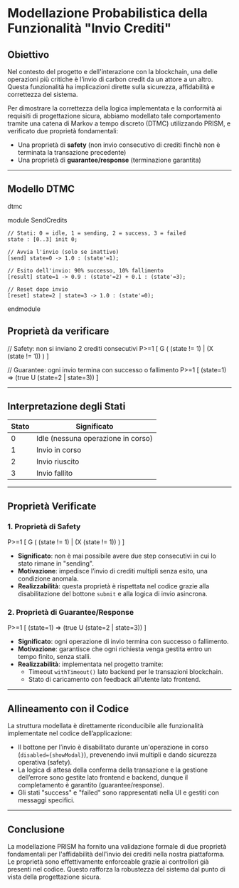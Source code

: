 # Modellazione Probabilistica della Funzionalità "Invio Crediti"

## Obiettivo

Nel contesto del progetto e dell'interazione con la blockchain, una delle operazioni più critiche è l’invio di carbon credit da un attore a un altro. Questa funzionalità ha implicazioni dirette sulla sicurezza, affidabilità e correttezza del sistema.

Per dimostrare la correttezza della logica implementata e la conformità ai requisiti di progettazione sicura, abbiamo modellato tale comportamento tramite una catena di Markov a tempo discreto (DTMC) utilizzando PRISM, e verificato due proprietà fondamentali:

- Una proprietà di **safety** (non invio consecutivo di crediti finchè non è terminata la transazione precedente)
- Una proprietà di **guarantee/response** (terminazione garantita)

---

## Modello DTMC

dtmc

module SendCredits

    // Stati: 0 = idle, 1 = sending, 2 = success, 3 = failed
    state : [0..3] init 0;

    // Avvia l'invio (solo se inattivo)
    [send] state=0 -> 1.0 : (state'=1);

    // Esito dell'invio: 90% successo, 10% fallimento
    [result] state=1 -> 0.9 : (state'=2) + 0.1 : (state'=3);

    // Reset dopo invio
    [reset] state=2 | state=3 -> 1.0 : (state'=0);

endmodule

## Proprietà da verificare

// Safety: non si inviano 2 crediti consecutivi
P>=1 [ G ( (state != 1) | (X (state != 1)) ) ]

// Guarantee: ogni invio termina con successo o fallimento
P>=1 [ (state=1) => (true U (state=2 | state=3)) ]

---

## Interpretazione degli Stati

| Stato | Significato                        |
|-------|------------------------------------|
| 0     | Idle (nessuna operazione in corso) |
| 1     | Invio in corso                     |
| 2     | Invio riuscito                     |
| 3     | Invio fallito                      |

---

## Proprietà Verificate

### 1. Proprietà di Safety

P>=1 [ G ( (state != 1) | (X (state != 1)) ) ]

- **Significato**: non è mai possibile avere due step consecutivi in cui lo stato rimane in "sending".
- **Motivazione**: impedisce l’invio di crediti multipli senza esito, una condizione anomala.
- **Realizzabilità**: questa proprietà è rispettata nel codice grazie alla disabilitazione del bottone `submit` e alla logica di invio asincrona.

### 2. Proprietà di Guarantee/Response

P>=1 [ (state=1) => (true U (state=2 | state=3)) ]

- **Significato**: ogni operazione di invio termina con successo o fallimento.
- **Motivazione**: garantisce che ogni richiesta venga gestita entro un tempo finito, senza stalli.
- **Realizzabilità**: implementata nel progetto tramite:
  - Timeout `withTimeout()` lato backend per le transazioni blockchain.
  - Stato di caricamento con feedback all’utente lato frontend.

---

## Allineamento con il Codice

La struttura modellata è direttamente riconducibile alle funzionalità implementate nel codice dell’applicazione:

- Il bottone per l’invio è disabilitato durante un'operazione in corso (`disabled={showModal}`), prevenendo invii multipli e dando sicurezza operativa (safety).
- La logica di attesa della conferma della transazione e la gestione dell’errore sono gestite lato frontend e backend, dunque il completamento è garantito (guarantee/response).
- Gli stati "success" e "failed" sono rappresentati nella UI e gestiti con messaggi specifici.

---

## Conclusione

La modellazione PRISM ha fornito una validazione formale di due proprietà fondamentali per l'affidabilità dell'invio dei crediti nella nostra piattaforma. Le proprietà sono effettivamente enforceable grazie ai controllori già presenti nel codice. Questo rafforza la robustezza del sistema dal punto di vista della progettazione sicura.